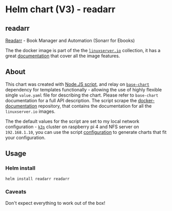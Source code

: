 # Helm chart (V3) - readarr

## readarr

[Readarr](https://github.com/Readarr/Readarr) - Book Manager and Automation (Sonarr for Ebooks)

The the docker image is part of the the [`linuxserver.io`](https://www.linuxserver.io/) collection, it has a great [documentation](https://github.com/linuxserver/docker-readarr) that cover all the image features.

## About

This chart was created with [Node.JS script](https://ekavallieri.github.io/public-helm-charts//scripts/nodejs), and relay on [`base-chart`](https://ekavallieri.github.io/public-helm-charts//base-chart) dependency for templates functionally - allowing the use of highly flexible single `value.yaml` file for describing the chart. Please refer to `base-chart` documentation for a full API description. The script scrape the [docker-documentation](https://github.com/linuxserver/docker-documentation) repository, that contains the documentation for all the `linuxserver.io` images.

The the default values for the script are set to my local network configuration - [`k3s`](https://k3s.io/) cluster on raspberry pi 4 and NFS server on `192.168.1.10`, you can use the script [configuration](https://ekavallieri.github.io/public-helm-charts//scripts/nodejs/config.js) to generate charts that fit your configuration.


## Usage

### Helm install

```bash
helm install readarr readarr
```

### Caveats

Don't expect everything to work out of the box!
